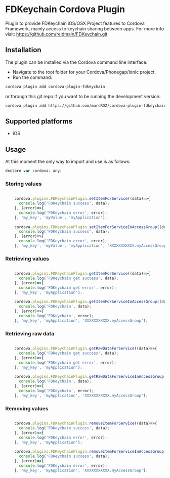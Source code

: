 
# FDKeychain Cordova Plugin

Plugin to provide FDKeychain iOS/OSX Project features to Cordova Framework, mainly access to keychain sharing between apps. For more info visit:  https://github.com/reidmain/FDKeychain.git

##  Installation
The plugin can be installed via the Cordova command line interface:
* Navigate to the root folder for your Cordova/Phonegap/Ionic project.
* Run the command:
```sh
cordova plugin add cordova-plugin-fdkeychain
```
or through this git repo if you want to be running the development version:
```sh
cordova plugin add https://github.com/marcRDZ/cordova-plugin-fdkeychain.git
```

## Supported platforms

- iOS

## Usage

At this moment the only way to import and use is as follows:

```javascript
declare var cordova: any;
```

### Storing values

```javascript

    cordova.plugins.FDKeychainPlugin.setItemForService((data)=>{
      console.log('FDKeychain success', data);
    }, (error)=>{
      console.log('FDKeychain error', error);
    }, 'my_key', 'myValue', 'myApplication');
    
    cordova.plugins.FDKeychainPlugin.setItemForServiceInAccessGroup((data)=>{
      console.log('FDKeychain success', data);
    }, (error)=>{
      console.log('FDKeychain error', error);
    }, 'my_key', 'myValue', 'myApplication', 'XXXXXXXXXXX.myAccessGroup');
```

### Retrieving values

```javascript

    cordova.plugins.FDKeychainPlugin.getItemForService((data)=>{
      console.log('FDKeychain get success', data);
    }, (error)=>{
      console.log('FDKeychain get error', error);
    }, 'my_key', 'myApplication');
    
    cordova.plugins.FDKeychainPlugin.getItemForServiceInAccessGroup((data)=>{
      console.log('FDKeychain', data);
    }, (error)=>{
      console.log('FDKeychain', error);
    }, 'my_key', 'myApplication', 'XXXXXXXXXXX.myAccessGroup');

```

### Retrieving raw data

```javascript

    cordova.plugins.FDKeychainPlugin.getRawDataForService((data)=>{
      console.log('FDKeychain get success', data);
    }, (error)=>{
      console.log('FDKeychain get error', error);
    }, 'my_key', 'myApplication');
    
    cordova.plugins.FDKeychainPlugin.getRawDataForServiceInAccessGroup((data)=>{
      console.log('FDKeychain', data);
    }, (error)=>{
      console.log('FDKeychain', error);
    }, 'my_key', 'myApplication', 'XXXXXXXXXXX.myAccessGroup');

```

### Removing values

```javascript

    cordova.plugins.FDKeychainPlugin.removeItemForService((data)=>{
      console.log('FDKeychain success', data);
    }, (error)=>{
      console.log('FDKeychain error', error);
    }, 'my_key', 'myApplication');
    
    cordova.plugins.FDKeychainPlugin.removeItemForServiceInAccessGroup((data)=>{
      console.log('FDKeychain success', data);
    }, (error)=>{
      console.log('FDKeychain error', error);
    }, 'my_key', 'myApplication', 'XXXXXXXXXXX.myAccessGroup');
```
